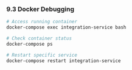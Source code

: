 ### 9.3 Docker Debugging
```bash
# Access running container
docker-compose exec integration-service bash

# Check container status
docker-compose ps

# Restart specific service
docker-compose restart integration-service
```
